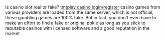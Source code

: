 Is casino slot real or fake?
[tmtplay casino login/register](https://tmtplays.com.ph/) casino games from various providers are loaded from the same server, which is not official, these gambling games are 100% fake. But in fact, you don't even have to make an effort to find a fake or original pokie as long as you stick to reputable casinos with licensed software and a good reputation in the market
